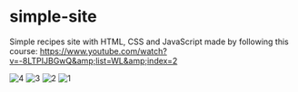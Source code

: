 # simple-site
Simple recipes site with HTML, CSS and JavaScript made by following this course: https://www.youtube.com/watch?v=-8LTPIJBGwQ&amp;list=WL&amp;index=2

![4](https://github.com/ebrljak/simple-site/assets/78378657/77d9166a-3b99-4d21-86ef-a2b0d43e1218)
![3](https://github.com/ebrljak/simple-site/assets/78378657/b288dd7b-3ca9-4127-9af7-e9e9f3148be1)
![2](https://github.com/ebrljak/simple-site/assets/78378657/2878fa43-16c5-47c6-8960-2fb7172e403e)
![1](https://github.com/ebrljak/simple-site/assets/78378657/c7852b07-d0a5-4724-81fd-adc3f14c0629)
